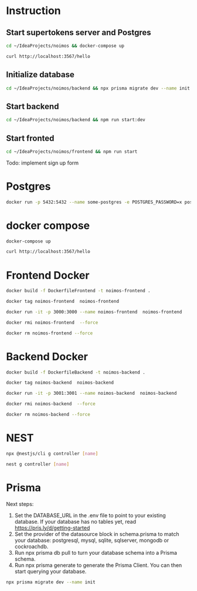 # Instruction

## Start supertokens server and Postgres
```sh
cd ~/IdeaProjects/noimos && docker-compose up
````

```sh
curl http://localhost:3567/hello
````

## Initialize database
```sh
cd ~/IdeaProjects/noimos/backend && npx prisma migrate dev --name init
````

## Start backend
```sh
cd ~/IdeaProjects/noimos/backend && npm run start:dev
````

## Start fronted
```sh
cd ~/IdeaProjects/noimos/frontend && npm run start
````


Todo: implement sign up form


# Postgres
```sh
docker run -p 5432:5432 --name some-postgres -e POSTGRES_PASSWORD=x postgres
````


# docker compose
```sh
docker-compose up
````

```sh
curl http://localhost:3567/hello
````

# Frontend Docker
```sh
docker build -f DockerfileFrontend -t noimos-frontend .
````

```sh
docker tag noimos-frontend  noimos-frontend 
````

```sh
docker run -it -p 3000:3000 --name noimos-frontend  noimos-frontend 
````

```sh
docker rmi noimos-frontend  --force
````

```sh
docker rm noimos-frontend --force
````




# Backend Docker
```sh
docker build -f DockerfileBackend -t noimos-backend .
````

```sh
docker tag noimos-backend  noimos-backend 
````

```sh
docker run -it -p 3001:3001 --name noimos-backend  noimos-backend 
````

```sh
docker rmi noimos-backend  --force
````

```sh
docker rm noimos-backend --force
````

# NEST 
```sh
npx @nestjs/cli g controller [name]
````

```sh
nest g controller [name]
````


# Prisma
Next steps:
1. Set the DATABASE_URL in the .env file to point to your existing database. If your database has no tables yet, read https://pris.ly/d/getting-started
2. Set the provider of the datasource block in schema.prisma to match your database: postgresql, mysql, sqlite, sqlserver, mongodb or cockroachdb.
3. Run npx prisma db pull to turn your database schema into a Prisma schema.
4. Run npx prisma generate to generate the Prisma Client. You can then start querying your database.

```sh
npx prisma migrate dev --name init
````
